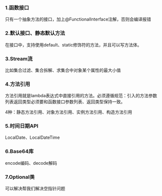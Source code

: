### 1.函数接口

只有一个抽象方法的接口，加上@FunctionalInterface注解，否则会编译报错

### 2.默认接口、静态默认方法  

在接口中，支持使用default、static修饰符的方法，并且可以写方法体。

### 3.Stream流 

比如集合过滤、集合拆解、求集合中对象某个属性的最大小值

### 4.方法引用

方法引用就是lambda表达式中直接引用的方法。必须遵循规范：引入的方法参数列表返回类型必须要和函数接口参数列表、返回类型保持一致。

4种：静态方法引用、对象方法引用、实例方法引用、构造方法引用

### 5.时间日期API

LocalDate、LocalDateTime

### 6.Base64库 

encode编码、decode解码

### 7.Optional类

可以解决帮我们解决空指针问题
